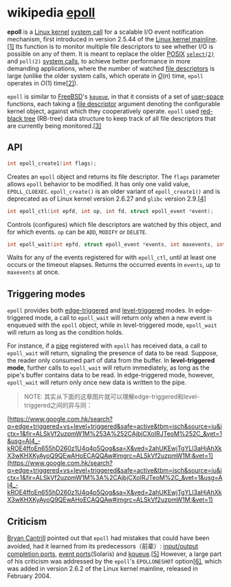 # wikipedia [epoll](https://en.wikipedia.org/wiki/Epoll)

**epoll** is a [Linux kernel](https://en.wikipedia.org/wiki/Linux_kernel) [system call](https://en.wikipedia.org/wiki/System_call) for a scalable I/O event notification mechanism, first introduced in version 2.5.44 of the [Linux kernel mainline](https://en.wikipedia.org/wiki/Linux_kernel_mainline).[[1\]](https://en.wikipedia.org/wiki/Epoll#cite_note-1) Its function is to monitor multiple file descriptors to see whether I/O is possible on any of them. It is meant to replace the older [POSIX](https://en.wikipedia.org/wiki/POSIX) [`select(2)`](https://en.wikipedia.org/wiki/Select_(Unix)) and `poll(2)` [system calls](https://en.wikipedia.org/wiki/System_call), to achieve better performance in more demanding applications, where the number of watched [file descriptors](https://en.wikipedia.org/wiki/File_descriptor) is large (unlike the older system calls, which operate in [*O*](https://en.wikipedia.org/wiki/Big_O_notation)(*n*) time, `epoll` operates in *O*(1) time[[2\]](https://en.wikipedia.org/wiki/Epoll#cite_note-2)).

`epoll` is similar to [FreeBSD](https://en.wikipedia.org/wiki/FreeBSD)'s [`kqueue`](https://en.wikipedia.org/wiki/Kqueue), in that it consists of a set of [user-space](https://en.wikipedia.org/wiki/User-space) functions, each taking a [file descriptor](https://en.wikipedia.org/wiki/File_descriptor) argument denoting the configurable kernel object, against which they cooperatively operate. `epoll` used [red-black tree](https://en.wikipedia.org/wiki/Red-black_tree) (RB-tree) data structure to keep track of all file descriptors that are currently being monitored.[[3\]](https://en.wikipedia.org/wiki/Epoll#cite_note-3)



## API

```C
int epoll_create1(int flags);
```

Creates an `epoll` object and returns its file descriptor. The `flags` parameter allows `epoll` behavior to be modified. It has only one valid value, `EPOLL_CLOEXEC`. `epoll_create()` is an older variant of `epoll_create1()` and is deprecated as of Linux kernel version 2.6.27 and `glibc` version 2.9.[[4\]](https://en.wikipedia.org/wiki/Epoll#cite_note-4)

```C
int epoll_ctl(int epfd, int op, int fd, struct epoll_event *event);
```

Controls (configures) which file descriptors are watched by this object, and for which events. `op` can be `ADD`, `MODIFY` or `DELETE`.

```C
int epoll_wait(int epfd, struct epoll_event *events, int maxevents, int timeout);
```

Waits for any of the events registered for with `epoll_ctl`, until at least one occurs or the timeout elapses. Returns the occurred events in `events`, up to `maxevents` at once.



## Triggering modes

`epoll` provides both [edge-triggered](https://en.wikipedia.org/wiki/Interrupt#Edge-triggered) and [level-triggered](https://en.wikipedia.org/wiki/Interrupt#Level-triggered) modes. In edge-triggered mode, a call to `epoll_wait` will return only when a new event is enqueued with the `epoll` object, while in level-triggered mode, `epoll_wait` will return as long as the condition holds.

For instance, if a [pipe](https://en.wikipedia.org/wiki/Anonymous_pipe) registered with `epoll` has received data, a call to `epoll_wait` will return, signaling the presence of data to be read. Suppose, the reader only consumed part of data from the buffer. In **level-triggered mode**, further calls to `epoll_wait` will return immediately, as long as the pipe's buffer contains data to be read. In edge-triggered mode, however, `epoll_wait` will return only once new data is written to the pipe.

> NOTE: 其实从下面的这章图片就可以理解edge-triggered和level-triggered之间的异与同：

[https://www.google.com.hk/search?q=edge+triggered+vs+level+triggered&safe=active&tbm=isch&source=iu&ictx=1&fir=ALSkVf2uzpmW1M%253A%252CAjbjCXoIRJTeoM%252C_&vet=1&usg=AI4_-kROE4ffoEn655hD260z1U4q4p5Qog&sa=X&ved=2ahUKEwjTgYLl3aHjAhXkX3wKHXKyAyoQ9QEwAHoECAQQAw#imgrc=ALSkVf2uzpmW1M:&vet=1](https://www.google.com.hk/search?q=edge+triggered+vs+level+triggered&safe=active&tbm=isch&source=iu&ictx=1&fir=ALSkVf2uzpmW1M%3A%2CAjbjCXoIRJTeoM%2C_&vet=1&usg=AI4_-kROE4ffoEn655hD260z1U4q4p5Qog&sa=X&ved=2ahUKEwjTgYLl3aHjAhXkX3wKHXKyAyoQ9QEwAHoECAQQAw#imgrc=ALSkVf2uzpmW1M:&vet=1)

## Criticism

[Bryan Cantrill](https://en.wikipedia.org/wiki/Bryan_Cantrill) pointed out that `epoll` had mistakes that could have been avoided, had it learned from its predecessors（前辈）: [input/output completion ports](https://en.wikipedia.org/wiki/Input/output_completion_port), [event ports](https://en.wikipedia.org/w/index.php?title=Event_port&action=edit&redlink=1)(Solaris) and [kqueue](https://en.wikipedia.org/wiki/Kqueue).[[5\]](https://en.wikipedia.org/wiki/Epoll#cite_note-5) However, a large part of his criticism was addressed by the `epoll`'s `EPOLLONESHOT` option[[6\]](https://en.wikipedia.org/wiki/Epoll#cite_note-6), which was added in version 2.6.2 of the Linux kernel mainline, released in February 2004.